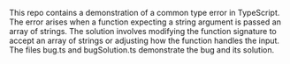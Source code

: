 This repo contains a demonstration of a common type error in TypeScript. The error arises when a function expecting a string argument is passed an array of strings. The solution involves modifying the function signature to accept an array of strings or adjusting how the function handles the input. The files bug.ts and bugSolution.ts demonstrate the bug and its solution.